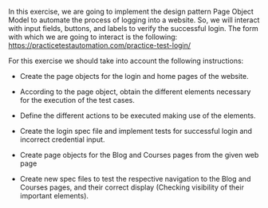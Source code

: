 In this exercise, we are going to implement the design pattern Page Object Model to automate the process of logging into a website. So, we will interact with input fields, buttons, and labels to verify the successful login. The form with which we are going to interact is the following: https://practicetestautomation.com/practice-test-login/ 

For this exercise we should take into account the following instructions:

- Create the page objects for the login and home pages of the website.

- According to the page object, obtain the different elements necessary for the execution of the test cases.

- Define the different actions to be executed making use of the elements.

- Create the login spec file and implement tests for successful login and incorrect credential input.

- Create page objects for the Blog and Courses pages from the given web page

- Create new spec files to test the respective navigation to the Blog and Courses pages, and their correct display (Checking visibility of their important elements).